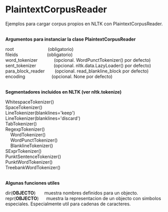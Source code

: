 PlaintextCorpusReader
=====================

Ejemplos para cargar corpus propios en NLTK con PlaintextCorpusReader.
<br />
<br />

<strong>Argumentos para instanciar la clase PlaintextCorpusReader</strong>

root&nbsp;&nbsp;&nbsp;&nbsp;&nbsp;&nbsp;&nbsp;&nbsp;&nbsp;&nbsp;&nbsp;&nbsp;&nbsp;&nbsp;&nbsp;&nbsp;&nbsp;&nbsp;&nbsp;&nbsp;&nbsp;&nbsp;&nbsp;&nbsp;&nbsp;&nbsp;&nbsp;(obligatorio)<br />
fileids&nbsp;&nbsp;&nbsp;&nbsp;&nbsp;&nbsp;&nbsp;&nbsp;&nbsp;&nbsp;&nbsp;&nbsp;&nbsp;&nbsp;&nbsp;&nbsp;&nbsp;&nbsp;&nbsp;&nbsp;&nbsp;&nbsp;&nbsp;(obligatorio)<br />
word_tokenizer&nbsp;&nbsp;&nbsp;&nbsp;&nbsp;&nbsp;&nbsp;&nbsp;&nbsp;&nbsp;&nbsp;&nbsp;&nbsp;(opcional. WordPunctTokenizer() por defecto)<br />
sent_tokenizer&nbsp;&nbsp;&nbsp;&nbsp;&nbsp;&nbsp;&nbsp;&nbsp;&nbsp;&nbsp;&nbsp;&nbsp;&nbsp;&nbsp;(opcional. nltk.data.LazyLoader() por defecto)<br />
para_block_reader&nbsp;&nbsp;&nbsp;&nbsp;&nbsp;&nbsp;&nbsp;&nbsp;(opcional. read_blankline_block por defecto)<br />
encoding&nbsp;&nbsp;&nbsp;&nbsp;&nbsp;&nbsp;&nbsp;&nbsp;&nbsp;&nbsp;&nbsp;&nbsp;&nbsp;&nbsp;&nbsp;&nbsp;&nbsp;&nbsp;&nbsp;&nbsp;&nbsp;(opcional. None por defecto)<br />
<br />

<strong>Segmentadores incluidos en NLTK (ver nltk.tokenize)</strong>

WhitespaceTokenizer()<br />
SpaceTokenizer()<br />
LineTokenizer(blanklines='keep')<br />
LineTokenizer(blanklines='discard')<br />
TabTokenizer()<br />
RegexpTokenizer()<br />
&nbsp;&nbsp;&nbsp;&nbsp;WordTokenizer()<br />
&nbsp;&nbsp;&nbsp;&nbsp;WordPunctTokenizer()<br />
&nbsp;&nbsp;&nbsp;&nbsp;BlanklineTokenizer()<br />
SExprTokenizer()<br />
PunktSentenceTokenizer()<br />
PunktWordTokenizer()<br />
TreebankWordTokenizer()<br />
<br />

<strong>Algunas funciones utiles</strong>

dir(__OBJECTO__)&nbsp;&nbsp;&nbsp;&nbsp;&nbsp;&nbsp;&nbsp;muestra nombres definidos para un objecto.<br />
repr(__OBJECTO__)&nbsp;&nbsp;&nbsp;&nbsp;&nbsp;&nbsp;muestra la representacion de un objecto con simbolos especiales. Especialmente util para cadenas de caracteres.<br />

